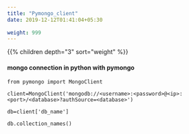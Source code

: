 ```yaml
---
title: "Pymongo_client"
date: 2019-12-12T01:41:04+05:30
 
weight: 999
---
```


{{% children depth="3" sort="weight" %}}

#### mongo connection in python with pymongo

    from pymongo import MongoClient
    
    client=MongoClient('mongodb://<username>:<password>@<ip>:<port>/<database>?authSource=<database>')
    
    db=client['db_name']
    
    db.collection_names()

